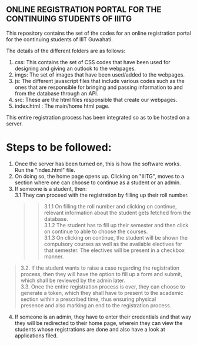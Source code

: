 ## ONLINE REGISTRATION PORTAL FOR THE CONTINUING STUDENTS OF IIITG

This repository contains the set of the codes for an online registration portal for the continuing students of IIIT Guwahati.

The details of the different folders are as follows:

1. css: This contains the set of CSS codes that have been used for designing and giving an outlook to the webpages.
2. imgs: The set of images that have been used/added to the webpages.
3. js: The different javascript files that include various codes such as the ones that are responsible for bringing and passing information to and from the database through an API.
4. src: These are the html files responsible that create our webpages.
5. index.html : The main/home html page.

This entire registration process has been integrated so as to be hosted on a server.

# Steps to be followed:

1. Once the server has been turned on, this is how the software works. Run the "index.html" file. <br />
2. On doing so, the home page opens up. Clicking on "IIITG", moves to a section where one can choose to continue as a student or an admin.<br />
3. If someone is a student, then: <br />
 3.1 They can proceed with the registration by filling up their roll number. <br />
   >> 3.1.1 On filling the roll number and clicking on continue, relevant information about the student gets fetched from the database. <br />
   >> 3.1.2 The student has to fill up their semester and then click on continue to able to choose the courses. <br />
   >> 3.1.3 On clicking on continue, the student will be shown the compulsory courses as well as the available electives for that semester. The electives will be present
      in a checkbox manner. <br />
> 3.2. If the student wants to raise a case regarding the registration process, then they will have the option to fill up a form and submit, which shall be reviewed by the admin later. <br />
> 3.3. Once the entire registration process is over, they can choose to generate a token, which they shall have to present to the academic section within a prescribed time, thus ensuring physical <br />
       presence and also marking an end to the registration process. <br />
4. If someone is an admin, they have to enter their credentials and that way they will be redirected to their home page, wherein they can view the students whose registrations are done and also have a look at applications filed. <br />
      
